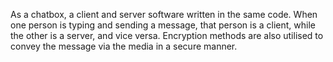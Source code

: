 As a chatbox, a client and server software written in the same code. When one person is typing and sending a message, that person is a client, while the other is a server, and vice versa. Encryption methods are also utilised to convey the message via the media in a secure manner.
